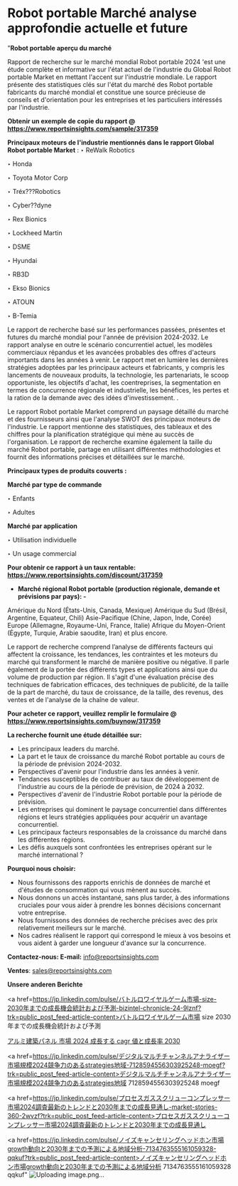 # Robot portable Marché analyse approfondie actuelle et future

"<strong>Robot portable aperçu du marché</strong>

Rapport de recherche sur le marché mondial Robot portable 2024 'est une étude complète et informative sur l'état actuel de l'industrie du Global Robot portable Market en mettant l'accent sur l'industrie mondiale. Le rapport présente des statistiques clés sur l'état du marché des Robot portable fabricants du marché mondial et constitue une source précieuse de conseils et d'orientation pour les entreprises et les particuliers intéressés par l'industrie.

<strong>Obtenir un exemple de copie du rapport @ <a href=https://www.reportsinsights.com/sample/317359>https://www.reportsinsights.com/sample/317359</a></strong>

<strong>Principaux moteurs de l'industrie mentionnés dans le rapport Global Robot portable Market</strong> :
‣ ReWalk Robotics

‣ Honda

‣ Toyota Motor Corp

‣ Tréx???Robotics

‣ Cyber??dyne

‣ Rex Bionics

‣ Lockheed Martin

‣ DSME

‣ Hyundai

‣ RB3D

‣ Ekso Bionics

‣ ATOUN

‣ B-Temia

Le rapport de recherche basé sur les performances passées, présentes et futures du marché mondial pour l'année de prévision 2024-2032. Le rapport analyse en outre le scénario concurrentiel actuel, les modèles commerciaux répandus et les avancées probables des offres d'acteurs importants dans les années à venir. Le rapport met en lumière les dernières stratégies adoptées par les principaux acteurs et fabricants, y compris les lancements de nouveaux produits, la technologie, les partenariats, le scoop opportuniste, les objectifs d'achat, les coentreprises, la segmentation en termes de concurrence régionale et industrielle, les bénéfices, les pertes et la ration de la demande avec des idées d'investissement. .

Le rapport Robot portable Market comprend un paysage détaillé du marché et des fournisseurs ainsi que l'analyse SWOT des principaux moteurs de l'industrie. Le rapport mentionne des statistiques, des tableaux et des chiffres pour la planification stratégique qui mène au succès de l'organisation. Le rapport de recherche examine également la taille du marché Robot portable, partage en utilisant différentes méthodologies et fournit des informations précises et détaillées sur le marché.

<strong>Principaux types de produits couverts :</strong>

<strong>Marché par type de commande</strong>

‣ Enfants

‣ Adultes

<strong>Marché par application</strong>

‣ Utilisation individuelle

‣ Un usage commercial

<strong>Pour obtenir ce rapport à un taux rentable: <a href=https://www.reportsinsights.com/discount/317359>https://www.reportsinsights.com/discount/317359</a></strong>
<ul>
  <li><strong>Marché régional Robot portable (production régionale, demande et prévisions par pays): -</strong></li>
</ul>
Amérique du Nord (États-Unis, Canada, Mexique)
Amérique du Sud (Brésil, Argentine, Equateur, Chili)
Asie-Pacifique (Chine, Japon, Inde, Corée)
Europe (Allemagne, Royaume-Uni, France, Italie)
Afrique du Moyen-Orient (Égypte, Turquie, Arabie saoudite, Iran) et plus encore.

Le rapport de recherche comprend l’analyse de différents facteurs qui affectent la croissance, les tendances, les contraintes et les moteurs du marché qui transforment le marché de manière positive ou négative. Il parle également de la portée des différents types et applications ainsi que du volume de production par région. Il s'agit d'une évaluation précise des techniques de fabrication efficaces, des techniques de publicité, de la taille de la part de marché, du taux de croissance, de la taille, des revenus, des ventes et de l'analyse de la chaîne de valeur.

<strong>Pour acheter ce rapport, veuillez remplir le formulaire @   <a href=https://www.reportsinsights.com/buynow/317359>https://www.reportsinsights.com/buynow/317359</a></strong>

<strong>La recherche fournit une étude détaillée sur:</strong>
<ul>
  <li>Les principaux leaders du marché.</li>
  <li>La part et le taux de croissance du marché Robot portable au cours de la période de prévision 2024-2032.</li>
  <li>Perspectives d'avenir pour l'industrie dans les années à venir.</li>
  <li>Tendances susceptibles de contribuer au taux de développement de l'industrie au cours de la période de prévision, de 2024 à 2032.</li>
  <li>Perspectives d'avenir de l'industrie Robot portable pour la période de prévision.</li>
  <li>Les entreprises qui dominent le paysage concurrentiel dans différentes régions et leurs stratégies appliquées pour acquérir un avantage concurrentiel.</li>
  <li>Les principaux facteurs responsables de la croissance du marché dans les différentes régions.</li>
  <li>Les défis auxquels sont confrontées les entreprises opérant sur le marché international ?</li>
</ul>
<strong>Pourquoi nous choisir:</strong>
<ul>
  <li>Nous fournissons des rapports enrichis de données de marché et d'études de consommation qui vous mènent au succès.</li>
  <li>Nous donnons un accès instantané, sans plus tarder, à des informations cruciales pour vous aider à prendre les bonnes décisions concernant votre entreprise.</li>
  <li>Nous fournissons des données de recherche précises avec des prix relativement meilleurs sur le marché.</li>
  <li>Nos cadres réalisent le rapport qui correspond le mieux à vos besoins et vous aident à garder une longueur d'avance sur la concurrence.</li>
</ul>
<strong>Contactez-nous:
</strong><strong>E-mail:</strong> <a href=mailto:info@reportsinsights.com>info@reportsinsights.com</a>

<strong>Ventes</strong>: <a href=mailto:sales@reportsinsights.com>sales@reportsinsights.com</a>

<strong>Unsere anderen Berichte</strong>

<a href=https://jp.linkedin.com/pulse/バトルロワイヤルゲーム市場-size-2030年までの成長機会統計および予測-bizintel-chronicle-24-9lznf?trk=public_post_feed-article-content>バトルロワイヤルゲーム市場 size 2030年までの成長機会統計および予測</a>

<a href=https://www.linkedin.com/pulse/アルミ建築パネル-市場-2024-成長する-cagr-値と成長率-2030-reportsinsights-pvt-ltd-quohf/>アルミ建築パネル 市場 2024 成長する cagr 値と成長率 2030</a>

<a href=https://jp.linkedin.com/pulse/デジタルマルチチャンネルアナライザー市場規模2024競争力のあるstrategies地域-7128594556303925248-moegf?trk=public_post_feed-article-content>デジタルマルチチャンネルアナライザー市場規模2024競争力のあるstrategies地域 7128594556303925248 moegf</a>

<a href=https://jp.linkedin.com/pulse/プロセスガススクリューコンプレッサー市場2024調査最新のトレンドと2030年までの成長見通し-market-stories-360-2wvzf?trk=public_post_feed-article-content>プロセスガススクリューコンプレッサー市場2024調査最新のトレンドと2030年までの成長見通し</a>

<a href=https://jp.linkedin.com/pulse/ノイズキャンセリングヘッドホン市場growth動向と2030年までの予測による地域分析-7134763555161059328-qqkuf?trk=public_post_feed-article-content>ノイズキャンセリングヘッドホン市場growth動向と2030年までの予測による地域分析 7134763555161059328 qqkuf</a>"
![Uploading image.png…]()
